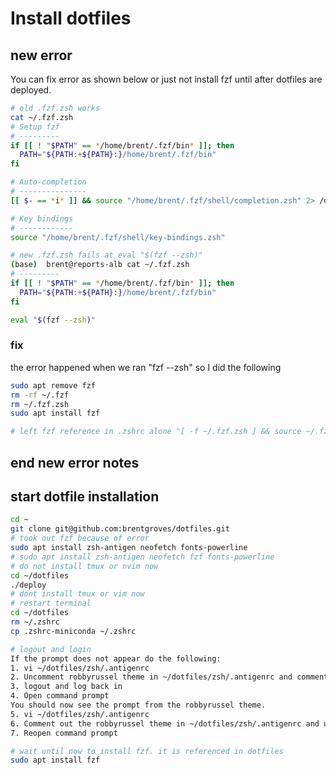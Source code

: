 # Install dotfiles

## new error 

You can fix error as shown below or just not install fzf until after dotfiles are deployed.

```bash
# old .fzf.zsh works
cat ~/.fzf.zsh
# Setup fzf
# ---------
if [[ ! "$PATH" == */home/brent/.fzf/bin* ]]; then
  PATH="${PATH:+${PATH}:}/home/brent/.fzf/bin"
fi

# Auto-completion
# ---------------
[[ $- == *i* ]] && source "/home/brent/.fzf/shell/completion.zsh" 2> /dev/null

# Key bindings
# ------------
source "/home/brent/.fzf/shell/key-bindings.zsh"

# new .fzf.zsh fails at eval "$(fzf --zsh)"
(base)  brent@reports-alb cat ~/.fzf.zsh
# ---------
if [[ ! "$PATH" == */home/brent/.fzf/bin* ]]; then
  PATH="${PATH:+${PATH}:}/home/brent/.fzf/bin"
fi

eval "$(fzf --zsh)"
```

### fix

the error happened when we ran "fzf --zsh" so I did the following

```bash
sudo apt remove fzf
rm -rf ~/.fzf
rm ~/.fzf.zsh
sudo apt install fzf

# left fzf reference in .zshrc alone "[ -f ~/.fzf.zsh ] && source ~/.fzf.zsh"

```

## end new error notes

## start dotfile installation

```bash
cd ~
git clone git@github.com:brentgroves/dotfiles.git
# took out fzf because of error 
sudo apt install zsh-antigen neofetch fonts-powerline
# sudo apt install zsh-antigen neofetch fzf fonts-powerline
# do not install tmux or nvim now
cd ~/dotfiles
./deploy
# dont install tmux or vim now
# restart terminal
cd ~/dotfiles
rm ~/.zshrc
cp .zshrc-miniconda ~/.zshrc

# logout and login
If the prompt does not appear do the following:
1. vi ~/dotfiles/zsh/.antigenrc
2. Uncomment robbyrussel theme in ~/dotfiles/zsh/.antigenrc and comment out the agnoster  theme
3. logout and log back in
4. Open command prompt
You should now see the prompt from the robbyrussel theme.
5. vi ~/dotfiles/zsh/.antigenrc
6. Comment out the robbyrussel theme in ~/dotfiles/zsh/.antigenrc and uncomment the agnoster  theme.
7. Reopen command prompt   

# wait until now to install fzf. it is referenced in dotfiles
sudo apt install fzf 
```
